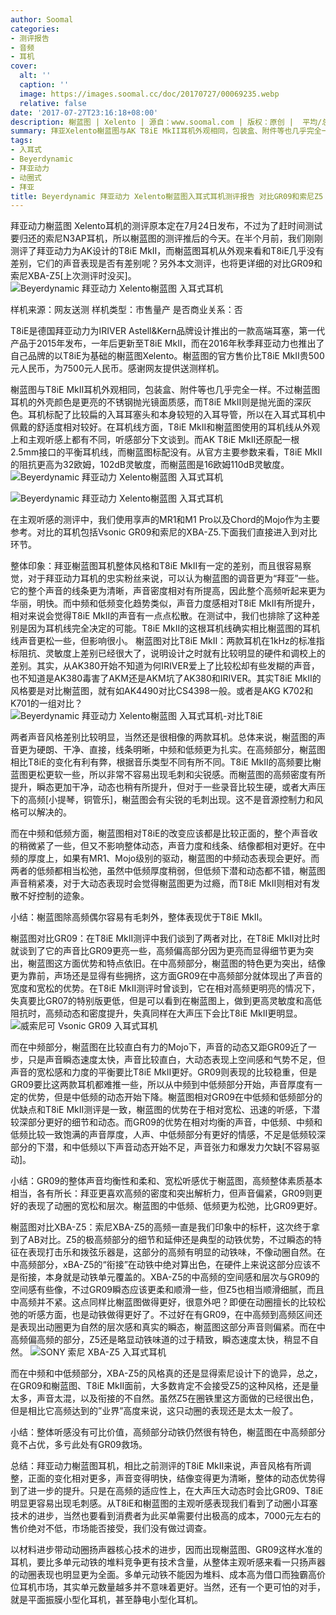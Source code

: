 ```yaml
---
author: Soomal
categories:
- 测评报告
- 音频
- 耳机
cover:
  alt: ''
  caption: ''
  image: https://images.soomal.cc/doc/20170727/00069235.webp
  relative: false
date: '2017-07-27T23:16:18+08:00'
description: 榭蓝图 | Xelento | 源自：www.soomal.com | 版权：原创 |  平均/总评分：08.55/325
summary: 拜亚Xelento榭蓝图与AK T8iE MkII耳机外观相同，包装盒、附件等也几乎完全一样，但在主要参数阻抗和灵敏度上有明显不同，说明拜亚在调校和硬件设计上有明显差别。本文测评在T8iE测评基础上，加入榭蓝图、GR09和索尼Z5的对比，结果如何？
tags:
- 入耳式
- Beyerdynamic
- 拜亚动力
- 动圈式
- 拜亚
title: Beyerdynamic 拜亚动力 Xelento榭蓝图入耳式耳机测评报告 对比GR09和索尼Z5
---
```


拜亚动力榭蓝图 Xelento耳机的测评原本定在7月24日发布，不过为了赶时间测试要归还的索尼N3AP耳机，所以榭蓝图的测评推后的今天。在半个月前，我们刚刚测评了拜亚动力为AK设计的T8iE MkII，而榭蓝图耳机从外观来看和T8iE几乎没有差别，它们的声音表现是否有差别呢？另外本文测评，也将更详细的对比GR09和索尼XBA-Z5[上次测评时没买]。
![Beyerdynamic 拜亚动力 Xelento榭蓝图 入耳式耳机](https://images.soomal.cc/doc/20170714/00069026.webp)





样机来源：网友送测
样机类型：市售量产
是否商业关系：否

T8iE是德国拜亚动力为IRIVER Astell&Kern品牌设计推出的一款高端耳塞，第一代产品于2015年发布，一年后更新至T8iE MkII，而在2016年秋季拜亚动力也推出了自己品牌的以T8iE为基础的榭蓝图Xelento。榭蓝图的官方售价比T8iE MkII贵500元人民币，为7500元人民币。感谢网友提供送测样机。

榭蓝图与T8iE MkII耳机外观相同，包装盒、附件等也几乎完全一样。不过榭蓝图耳机的外壳颜色是更亮的不锈钢抛光镜面质感，而T8iE MkII则是抛光面的深灰色。耳机标配了比较扁的入耳耳塞头和本身较短的入耳导管，所以在入耳式耳机中佩戴的舒适度相对较好。在耳机线方面，T8iE MkII和榭蓝图使用的耳机线从外观上和主观听感上都有不同，听感部分下文谈到。而AK T8iE MkII还原配一根2.5mm接口的平衡耳机线，而榭蓝图标配没有。从官方主要参数来看，T8iE MkII的阻抗更高为32欧姆，102dB灵敏度，而榭蓝图是16欧姆110dB灵敏度。
![Beyerdynamic 拜亚动力 Xelento榭蓝图 入耳式耳机](https://images.soomal.cc/doc/20170714/00069027.webp)




![Beyerdynamic 拜亚动力 Xelento榭蓝图 入耳式耳机](https://images.soomal.cc/doc/20170714/00069034.webp)




在主观听感的测评中，我们使用享声的MR1和M1 Pro以及Chord的Mojo作为主要参考。对比的耳机包括Vsonic GR09和索尼的XBA-Z5.下面我们直接进入到对比环节。

整体印象：拜亚榭蓝图耳机整体风格和T8iE MkII有一定的差别，而且很容易察觉，对于拜亚动力耳机的忠实粉丝来说，可以认为榭蓝图的调音更为“拜亚”一些。它的整个声音的线条更为清晰，声音密度相对有所提高，因此整个高频听起来更为华丽，明快。而中频和低频变化趋势类似，声音力度感相对T8iE MkII有所提升，相对来说会觉得T8iE MkII的声音有一点点松散。在测试中，我们也排除了这种差别是因为耳机线完全决定的可能。T8iE MkII的这根耳机线确实相比榭蓝图的耳机线声音更松一些，但影响很小。
榭蓝图对比T8iE MkII：两款耳机在1kHz的标准指标阻抗、灵敏度上差别已经很大了，说明设计之时就有比较明显的硬件和调校上的差别。其实，从AK380开始不知道为何IRIVER爱上了比较松却有些发糊的声音，也不知道是AK380毒害了AKM还是AKM坑了AK380和IRIVER。其实T8iE MkII的风格要是对比榭蓝图，就有如AK4490对比CS4398一般。或者是AKG K702和K701的一组对比？
![Beyerdynamic 拜亚动力 Xelento榭蓝图 入耳式耳机-对比T8iE](https://images.soomal.cc/doc/20170714/00069036.webp)




两者声音风格差别比较明显，当然还是很相像的两款耳机。总体来说，榭蓝图的声音更为硬朗、干净、直接，线条明晰，中频和低频更为扎实。在高频部分，榭蓝图相比T8iE的变化有利有弊，根据音乐类型不同有所不同。T8iE MkII的高频要比榭蓝图更松更软一些，所以非常不容易出现毛刺和尖锐感。而榭蓝图的高频密度有所提升，瞬态更加干净，动态也稍有所提升，但对于一些录音比较生硬，或者大声压下的高频[小提琴，铜管乐]，榭蓝图会有尖锐的毛刺出现。这不是音源控制力和风格可以解决的。

而在中频和低频方面，榭蓝图相对T8iE的改变应该都是比较正面的，整个声音收的稍微紧了一些，但又不影响整体动态，声音力度和线条、结像都相对更好。在中频的厚度上，如果有MR1、Mojo级别的驱动，榭蓝图的中频动态表现会更好。而两者的低频都相当松弛，虽然中低频厚度稍弱，但低频下潜和动态都不错，榭蓝图声音稍紧凑，对于大动态表现时会觉得榭蓝图更为过瘾，而T8iE MkII则相对有发散不好控制的迹象。

小结：榭蓝图除高频偶尔容易有毛刺外，整体表现优于T8iE MkII。

榭蓝图对比GR09：在T8iE MkII测评中我们谈到了两者对比，在T8iE MkII对比时就谈到了它的声音比GR09更亮一些，高频偏高部分因为更亮而显得细节更为突出，榭蓝图这方面优势和特点依旧。在中高频部分，榭蓝图的特色更为突出，结像更为靠前，声场还是显得有些拥挤，这方面GR09在中高频部分就体现出了声音的宽度和宽松的优势。在T8iE MkII测评时曾谈到，它在相对高频更明亮的情况下，失真要比GR07的特别版更低，但是可以看到在榭蓝图上，做到更高灵敏度和高低阻抗时，高频动态和密度提升，失真同样在大声压下会比T8iE MkII更明显。
![威索尼可 Vsonic GR09 入耳式耳机](https://images.soomal.cc/doc/20170503/00067688.webp)




而在中频部分，榭蓝图在比较直白有力的Mojo下，声音的动态又距GR09近了一步，只是声音瞬态速度太快，声音比较直白，大动态表现上空间感和气势不足，但声音的宽松感和力度的平衡要比T8iE MkII更好。GR09则表现的比较稳重，但是GR09要比这两款耳机都难推一些，所以从中频到中低频部分开始，声音厚度有一定的优势，但是中低频的动态开始下降。榭蓝图相对GR09在中低频和低频部分的优缺点和T8iE MkII测评是一致，榭蓝图的优势在于相对宽松、迅速的听感，下潜较深部分更好的细节和动态。而GR09的优势在相对均衡的声音，中低频、中频和低频比较一致饱满的声音厚度，人声、中低频部分有更好的情感，不足是低频较深部分的下潜，和中低频以下声音动态开始不足，声音张力和爆发力欠缺[不容易驱动]。

小结：GR09的整体声音均衡性和柔和、宽松听感优于榭蓝图，高频整体素质基本相当，各有所长：拜亚更喜欢高频的密度和突出解析力，但声音偏紧，GR09则更好的表现了动圈的宽松和层次。榭蓝图的中低频、低频更为松弛，比GR09更好。

榭蓝图对比XBA-Z5：索尼XBA-Z5的高频一直是我们印象中的标杆，这次终于拿到了AB对比。Z5的极高频部分的细节和延伸还是典型的动铁优势，不过瞬态的特征在表现打击乐和拨弦乐器是，这部分的高频有明显的动铁味，不像动圈自然。在中高频部分，xBA-Z5的“衔接”在动铁中绝对算出色，在硬件上来说这部分应该不是衔接，本身就是动铁单元覆盖的。XBA-Z5的中高频的空间感和层次与GR09的空间感有些像，不过GR09瞬态应该更柔和顺滑一些，但Z5也相当顺滑细腻，而且中高频并不紧。这点同样比榭蓝图做得更好，很意外吧？即便在动圈擅长的比较松弛的听感方面，也是动铁做得更好了。不过好在有GR09，在中高频到高频区间还是表现出动圈更为自然的层次感和真实的瞬态，榭蓝图这部分声音则偏紧。而在中高频偏高频的部分，Z5还是略显动铁味道的过于精致，瞬态速度太快，稍显不自然。
![SONY 索尼 XBA-Z5 入耳式耳机](https://images.soomal.cc/doc/20160426/00060236.webp)




而在中频和中低频部分，XBA-Z5的风格真的还是显得索尼设计下的诡异，总之，在GR09和榭蓝图、T8iE MkII面前，大多数肯定不会接受Z5的这种风格，还是量太多，声音太混，以及衔接的不自然。虽然Z5在圈铁里这方面做的已经很出色，但是相比它高频达到的”业界”高度来说，这只动圈的表现还是太太一般了。

小结：整体听感没有可比价值，高频部分动铁仍然很有特色，榭蓝图在中高频部分竟不占优，多亏此处有GR09救场。

总结：拜亚动力榭蓝图耳机，相比之前测评的T8iE MkII来说，声音风格有所调整，正面的变化相对更多，声音变得明快，结像变得更为清晰，整体的动态优势得到了进一步的提升。只是在高频的适应性上，在大声压大动态时会比GR09、T8iE明显更容易出现毛刺感。从T8iE和榭蓝图的主观听感表现我们看到了动圈小耳塞技术的进步，当然也要看到消费者为此买单需要付出极高的成本，7000元左右的售价绝对不低，市场能否接受，我们没有做过调查。

以材料进步带动动圈扬声器核心技术的进步，因而出现榭蓝图、GR09这样水准的耳机，要比多单元动铁的堆料竞争更有技术含量，从整体主观听感来看一只扬声器的动圈表现也明显更为全面。多单元动铁不能因为堆料、成本高为借口而独霸高价位耳机市场，其实单元数量越多并不意味着更好。当然，还有一个更可怕的对手，就是平面振膜小型化耳机，甚至静电小型化耳机。